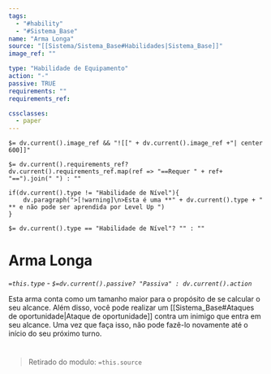```yaml
---
tags:
  - "#hability"
  - "#Sistema_Base"
name: "Arma Longa"
source: "[[Sistema/Sistema_Base#Habilidades|Sistema_Base]]"
image_ref: ""

type: "Habilidade de Equipamento"
action: "-"
passive: TRUE
requirements: ""
requirements_ref:  

cssclasses:
  - paper
---
```

`$= dv.current().image_ref && "![[" + dv.current().image_ref +"| center 600]]"`


`$= dv.current().requirements_ref? dv.current().requirements_ref.map(ref => "==Requer " + ref+ "==").join(" ") : ""`

```dataviewjs
if(dv.current().type != "Habilidade de Nível"){
	dv.paragraph(">[!warning]\n>Esta é uma **" + dv.current().type + " ** e não pode ser aprendida por Level Up ")
}
```


`$= dv.current().type == "Habilidade de Nível"? "" : ""`
# Arma Longa
*`=this.type` - `$=dv.current().passive? "Passiva" : dv.current().action`*

Esta arma conta como um tamanho maior para o propósito de se calcular o seu alcance. Além disso, você pode realizar um  [[Sistema_Base#Ataques de oportunidade|Ataque de oportunidade]] contra um inimigo que entra em seu alcance. Uma vez que faça isso, não pode fazê-lo novamente até o início do seu próximo turno.


#
> Retirado do modulo: `=this.source`
